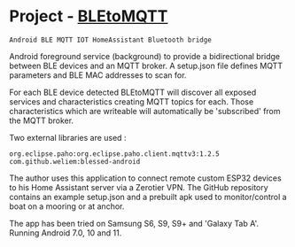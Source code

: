 	
# Project -   [BLEtoMQTT](https://github.com/CasparvdBroek/BLEtoMQTT/)

	Android BLE MQTT IOT HomeAssistant Bluetooth bridge	
	
Android foreground service (background) to provide a bidirectional bridge between BLE devices and an MQTT broker. A setup.json file defines MQTT parameters and BLE MAC addresses to scan for.

For each BLE device detected BLEtoMQTT will discover all exposed services and characteristics creating MQTT topics for each. Those characteristics which are writeable will automatically be 'subscribed' from the MQTT broker.

Two external libraries are used :

	org.eclipse.paho:org.eclipse.paho.client.mqttv3:1.2.5
	com.github.weliem:blessed-android



The author uses this application to connect remote custom ESP32 devices to his Home Assistant server via a Zerotier VPN. The GitHub repository contains an example setup.json and a prebuilt apk used to monitor/control a boat on a mooring or at anchor.

The app has been tried on Samsung S6, S9, S9+ and 'Galaxy Tab A'. Running Android 7.0, 10 and 11.	

